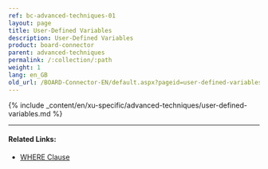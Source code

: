 ```yaml
---
ref: bc-advanced-techniques-01
layout: page
title: User-Defined Variables
description: User-Defined Variables
product: board-connector
parent: advanced-techniques
permalink: /:collection/:path
weight: 1
lang: en_GB
old_url: /BOARD-Connector-EN/default.aspx?pageid=user-defined-variables
---
```

{% include _content/en/xu-specific/advanced-techniques/user-defined-variables.md %}

****
#### Related Links:
- [WHERE Clause](../table/where-clause)
